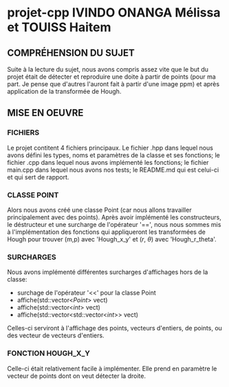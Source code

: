 # projet-cpp IVINDO ONANGA Mélissa et TOUISS Haitem


## COMPRÉHENSION DU SUJET

Suite à la lecture du sujet, nous avons compris assez vite que le but du projet était de détecter et reproduire une doite à partir de points (pour ma part. Je pense que d'autres l'auront fait à partir d'une image ppm) et après application de la transformée de Hough.

## MISE EN OEUVRE 

### FICHIERS 

Le projet contitent 4 fichiers principaux. Le fichier .hpp dans lequel nous avons défini les types, noms et paramètres de la classe et ses fonctions; le fichier .cpp dans lequel nous avons implémenté les fonctions; le fichier main.cpp dans lequel nous avons nos tests; le README.md qui est celui-ci et qui sert de rapport.

### CLASSE POINT

Alors nous avons créé une classe Point (car nous allons travailler principalement avec des points). Après avoir implémenté les constructeurs, le déstructeur et une surcharge de l'opérateur '==', nous nous sommes mis à l'implémentation des fonctions qui appliqueront les transformées de Hough pour trouver (m,p) avec 'Hough_x_y' et ($r$, $\theta$) avec 'Hough_r_theta'. 

### SURCHARGES

Nous avons implémenté différentes surcharges d'affichages hors de la classe:

- surchage de l'opérateur '<<' pour la classe Point
- affiche(std::vector<$Point$> vect)
- affiche(std::vector<$int$> vect)
- affiche(std::vector<std::vector<$int$>> vect)

Celles-ci serviront à l'affichage des points, vecteurs d'entiers, de points, ou des vecteur de vecteurs d'entiers.

### FONCTION HOUGH_X_Y

Celle-ci était relativement facile à implémenter. Elle prend en paramètre le vecteur de points dont on veut détecter la droite. 